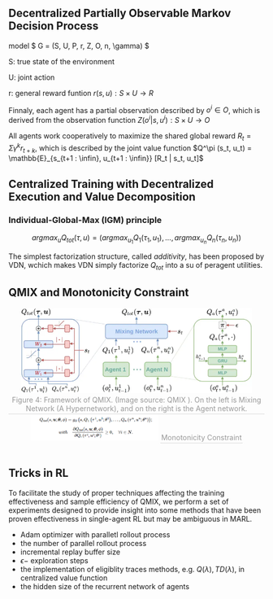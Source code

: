 ## Decentralized Partially Observable Markov Decision Process
model $
G = (S, U, P, r, Z, O, n, \gamma) 
$

S: true state of the environment

U: joint action

r: general reward funtion $r(s,u): S \times U \rightarrow R$

Finnaly, each agent has a partial observation described  by $o^i \in O$, which is derived from the observation function $Z(o^i| s, u^i) : S \times U \rightarrow O$

All agents work cooperatively to maximize the shared global reward $R_t = \Sigma \gamma^k r_{t+k}$, which is described by the joint value function $Q^\pi (s_t, u_t) = \mathbb{E}_{s_{t+1 : \infin}, u_{t+1 : \infin}} [R_t | s_t, u_t]$

## Centralized Training with Decentralized Execution and Value Decomposition

### Individual-Global-Max (IGM) principle

$$
argmax_{u} Q_{tot} (\tau, u) = (argmax_{u_1} Q_1 (\tau_1, u_1), ... , argmax_{u_n} Q_n (\tau_n, u_n) )
$$

The simplest factorization structure, called *additivity*, has been proposed by VDN, wchich makes VDN simply factorize $Q_{tot}$ into a su of peragent utilities.

## QMIX and Monotonicity Constraint

<div align="center">
<img src=assets/qmix_frame-800.webp  width=90%/>

<div style="color:orange; border-bottom: 1px solid #d9d9d9;
    display: inline-block;
    color: #999;
    padding: 2px;">Figure 4: Framework of QMIX. (Image source: QMIX
). On the left is Mixing Network (A Hypernetwork), and on the right is the Agent network.</div>

<br>


<img src=assets/basic1.png  width=50%/>

<div style="color:orange; border-bottom: 1px solid #d9d9d9;
    display: inline-block;
    color: #999;
    padding: 2px;">Monotonicity Constraint</div></div>

<br>


## Tricks in RL

To facilitate the study of proper techniques affecting the training effectiveness and sample efficiency of QMIX, we perform a set of experiments designed to provide insight into some methods that have been proven effectiveness in single-agent RL but may be ambiguous in MARL.

+ Adam optimizer with paralletl rollout process
+ the number of parallel rollout process
+ incremental replay buffer size
+ $\epsilon-$ exploration steps
+ the implementation of eligiblity traces methods, e.g. $Q(\lambda), TD(\lambda)$, in centralized value function
+ the hidden size of the recurrent network of agents

